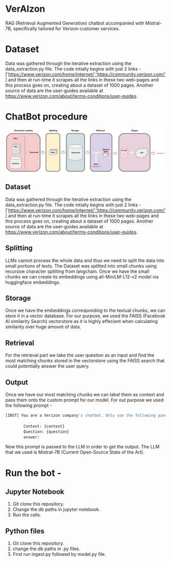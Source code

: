 # VerAIzon
RAG (Retrieval Augmented Generation) chatbot accompanied with Mistral-7B, specifically tailored for Verizon customer services.

# Dataset
Data was gathered through the iterative extraction using the data_extraction.py file. The code intially begins with just 2 links - ['https://www.verizon.com/home/internet/','https://community.verizon.com/'] and then at run-time it scrapes all the links in these two web-pages and this process goes on, creating about a dataset of 1000 pages. Another source of data are the user-guides available at https://www.verizon.com/about/terms-conditions/user-guides.

# ChatBot procedure

<img align="center" src="images/workflow.png" alt="Workflow">


## Dataset
Data was gathered through the iterative extraction using the data_extraction.py file. The code intially begins with just 2 links - ['https://www.verizon.com/home/internet/','https://community.verizon.com/'] and then at run-time it scrapes all the links in these two web-pages and this process goes on, creating about a dataset of 1000 pages. Another source of data are the user-guides available at https://www.verizon.com/about/terms-conditions/user-guides.

## Splitting
LLMs cannot process the whole data and thus we need to split the data into small portions of texts. The Dataset was splitted into small chunks using recursive character splitting from langchain. Once we have the small chunks we can create its embeddings using all-MiniLM-L12-v2 model via huggingface embeddings.

## Storage
Once we have the embeddings corresponding to the textual chunks, we can store it in a vector database. For our purpose, we used the FAISS (Facebook AI similarity Search) vectorstore as it is highly effecient when calculating similarity over huge amount of data.

## Retrieval
For the retrieval part we take the user question as an input and find the most matching chunks stored in the vectorstore using the FAISS search that could potentially answer the user query.

## Output
Once we have our most matching chunks we can label them as context and pass them onto the custom prompt for our model. For out purpose we used the following prompt -
```py
[INST] You are a Verizon company's chatbot, Only use the following pieces of context to answer the user's question. If the answer is not present in context, just say that you don't know and display the following link "https://www.verizon.com/support/residential/contact-us/contactuslanding.htm", don't try to make up an answer.[/INST]

        Context: {context}
        Question: {question}
        answer: 
```
Now this prompt is passed to the LLM in order to get the output. The LLM that we used is Mistral-7B (Current Open-Source State of the Art).

# Run the bot - 
## Jupyter Notebook
1. Git clone this repository.
2. Change the db paths in jupyter notebook.
3. Run the cells.

## Python files
1. Git clone this repository.
2. change the db paths in .py files.
3. First run ingest.py followed by model.py file.